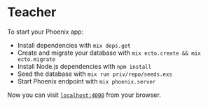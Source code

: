 # Teacher

To start your Phoenix app:

  * Install dependencies with `mix deps.get`
  * Create and migrate your database with `mix ecto.create && mix ecto.migrate`
  * Install Node.js dependencies with `npm install`
  * Seed the database with `mix run priv/repo/seeds.exs`
  * Start Phoenix endpoint with `mix phoenix.server`

Now you can visit [`localhost:4000`](http://localhost:4000) from your browser.
